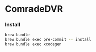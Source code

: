 # ComradeDVR

### Install

```bash
brew bundle
brew bundle exec pre-commit -- install
brew bundle exec xcodegen
```
